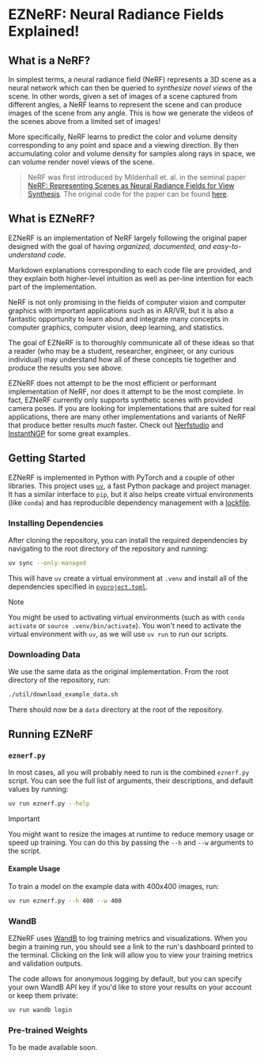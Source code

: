 # EZNeRF: Neural Radiance Fields Explained!

## What is a NeRF?

In simplest terms, a neural radiance field (NeRF) represents a 3D scene as a neural network which can then be queried to _synthesize novel views_ of the scene. In other words, given a set of images of a scene captured from different angles, a NeRF learns to represent the scene and can produce images of the scene from any angle. This is how we generate the videos of the scenes above from a limited set of images!

More specifically, NeRF learns to predict the color and volume density corresponding to any point and space and a viewing direction. By then accumulating color and volume density for samples along rays in space, we can volume render novel views of the scene.

> NeRF was first introduced by Mildenhall et. al. in the seminal paper [NeRF: Representing Scenes as Neural Radiance Fields for View Synthesis](https://arxiv.org/abs/2003.08934). The original code for the paper can be found [here](https://github.com/bmild/nerf).

## What is EZNeRF?

EZNeRF is an implementation of NeRF largely following the original paper designed with the goal of having _organized, documented, and easy-to-understand code._

Markdown explanations corresponding to each code file are provided, and they explain both higher-level intuition as well as per-line intention for each part of the implementation.

NeRF is not only promising in the fields of computer vision and computer graphics with important applications such as in AR/VR, but it is also a fantastic opportunity to learn about and integrate many concepts in computer graphics, computer vision, deep learning, and statistics.

The goal of EZNeRF is to thoroughly communicate all of these ideas so that a reader (who may be a student, researcher, engineer, or any curious individual) may understand how all of these concepts tie together and produce the results you see above.

EZNeRF does not attempt to be the most efficient or performant implementation of NeRF, nor does it attempt to be the most complete. In fact, EZNeRF currently only supports synthetic scenes with provided camera poses. If you are looking for implementations that are suited for real applications, there are many other implementations and variants of NeRF that produce better results _much_ faster. Check out [Nerfstudio](https://nerf.studio/) and [InstantNGP](https://github.com/NVlabs/instant-ngp) for some great examples.

## Getting Started

EZNeRF is implemented in Python with PyTorch and a couple of other libraries. This project uses [`uv`](https://github.com/astral-sh/uv), a fast Python package and project manager. It has a similar interface to `pip`, but it also helps create virtual environments (like `conda`) and has reproducible dependency management with a [lockfile](uv.lock).

### Installing Dependencies

After cloning the repository, you can install the required dependencies by navigating to the root directory of the repository and running:

```sh
uv sync --only-managed
```

This will have `uv` create a virtual environment at `.venv` and install all of the dependencies specified in [`pyproject.toml`](pyproject.toml).

> [!NOTE]
> You might be used to activating virtual environments (such as with `conda activate` or `source .venv/bin/activate`). You won't need to activate the virtual environment with `uv`, as we will use `uv run` to run our scripts.

### Downloading Data

We use the same data as the original implementation.
From the root directory of the repository, run:

```sh
./util/download_example_data.sh
```

There should now be a `data` directory at the root of the repository.

## Running EZNeRF

### `eznerf.py`

In most cases, all you will probably need to run is the combined `eznerf.py` script. You can see the full list of arguments, their descriptions, and default values by running:

```sh
uv run eznerf.py --help
```

> [!IMPORTANT]
> You might want to resize the images at runtime to reduce memory usage or speed up training. You can do this by passing the `--h` and `--w` arguments to the script.

#### Example Usage

To train a model on the example data with 400x400 images, run:

```sh
uv run eznerf.py --h 400 --w 400
```

### WandB

EZNeRF uses [WandB](https://wandb.ai/) to log training metrics and visualizations. When you begin a training run, you should see a link to the run's dashboard printed to the terminal. Clicking on the link will allow you to view your training metrics and validation outputs.

The code allows for anonymous logging by default, but you can specify your own WandB API key if you'd like to store your results on your account or keep them private:

```sh
uv run wandb login
```

### Pre-trained Weights

To be made available soon.
